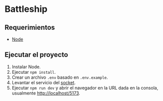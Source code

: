 # Battleship

## Requerimientos

- [Node](https://nodejs.org/en/)

## Ejecutar el proyecto

1. Instalar Node.
2. Ejecutar `npm install`.
3. Crear un archivo `.env` basado en `.env.example`.
4. Levantar el servicio del [socket](https://github.com/guevaraeduard/socket).
5. Ejecutar `npm run dev` y abrir el navegador en la URL dada en la consola, usualmente [http://localhost/5173](http://localhost/5173).
